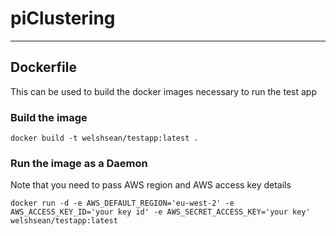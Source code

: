 # piClustering


***

## Dockerfile

This can be used to build the docker images necessary to run the test app

### Build the image

```
docker build -t welshsean/testapp:latest .
```

### Run the image as a Daemon

Note that you need to pass AWS region and AWS access key details

```
docker run -d -e AWS_DEFAULT_REGION='eu-west-2' -e AWS_ACCESS_KEY_ID='your key id' -e AWS_SECRET_ACCESS_KEY='your key'  welshsean/testapp:latest
```
